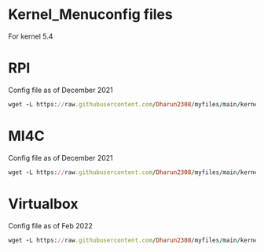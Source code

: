 # Kernel_Menuconfig files

For kernel 5.4

# RPI

Config file as of December 2021
```ruby
wget -L https://raw.githubusercontent.com/Dharun2308/myfiles/main/kernel_config_file/RPI4/config-5.4
```

# MI4C

Config file as of December 2021
```ruby
wget -L https://raw.githubusercontent.com/Dharun2308/myfiles/main/kernel_config_file/MI4C/config-5.4
```

# Virtualbox

Config file as of Feb 2022
```ruby
wget -L https://raw.githubusercontent.com/Dharun2308/myfiles/main/kernel_config_file/Virtualbox/config-5.4
```